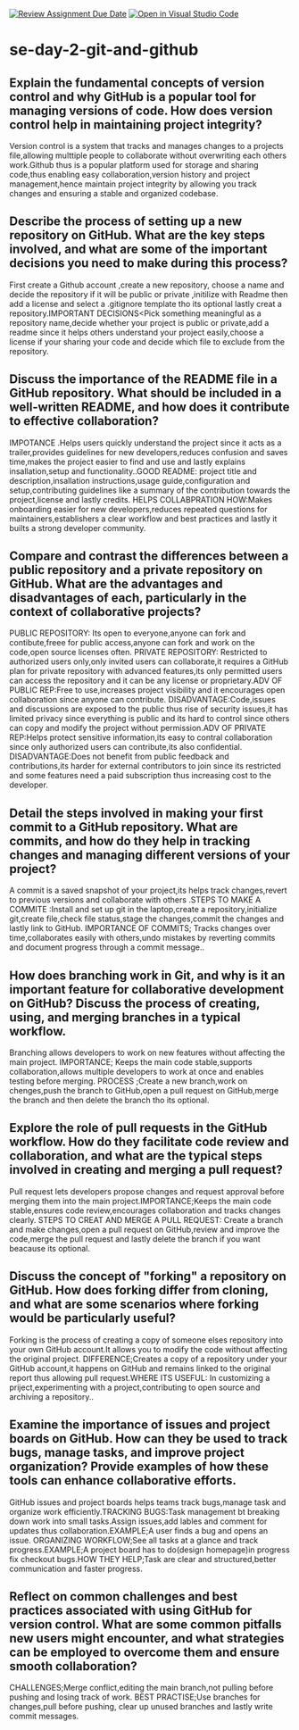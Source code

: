 [![Review Assignment Due Date](https://classroom.github.com/assets/deadline-readme-button-22041afd0340ce965d47ae6ef1cefeee28c7c493a6346c4f15d667ab976d596c.svg)](https://classroom.github.com/a/8wgCKhpZ)
[![Open in Visual Studio Code](https://classroom.github.com/assets/open-in-vscode-2e0aaae1b6195c2367325f4f02e2d04e9abb55f0b24a779b69b11b9e10269abc.svg)](https://classroom.github.com/online_ide?assignment_repo_id=18536967&assignment_repo_type=AssignmentRepo)
# se-day-2-git-and-github
## Explain the fundamental concepts of version control and why GitHub is a popular tool for managing versions of code. How does version control help in maintaining project integrity?
Version control is a system that tracks and manages changes to a projects file,allowing multtiple people to collaborate without overwriting each others work.Github thus is a popular platform used for storage and sharing code,thus enabling easy collaboration,version history and project management,hence maintain project integrity by allowing you track changes and ensuring a stable and organized codebase.
## Describe the process of setting up a new repository on GitHub. What are the key steps involved, and what are some of the important decisions you need to make during this process?
First create a Github account ,create a new repository, choose a name and decide the repository if it will be public or private ,initilize with Readme then add a license and select a .gitignore template tho its optional lastly creat a repository.IMPORTANT DECISIONS<Pick something meaningful as a repository name,decide whether your project is public or private,add a readme since it helps others understand your project easily,choose a license if your sharing your code and decide which file to exclude from the repository.
## Discuss the importance of the README file in a GitHub repository. What should be included in a well-written README, and how does it contribute to effective collaboration?
IMPOTANCE .Helps users quickly understand the project since it acts as a trailer,provides guidelines for new developers,reduces confusion and saves time,makes the project easier to find and use and lastly explains insallation,setup and functionality..GOOD README: project title and description,insallation instructions,usage guide,configuration and setup,contributing guidelines like a summary of the contribution towards the project,license and lastly credits. HELPS COLLABPRATION HOW:Makes onboarding easier for new developers,reduces repeated questions for maintainers,establishers a clear workflow and best practices and lastly it builts a strong developer community.
## Compare and contrast the differences between a public repository and a private repository on GitHub. What are the advantages and disadvantages of each, particularly in the context of collaborative projects?
PUBLIC REPOSITORY: Its open to everyone,anyone can fork and contibute,freee for public access,anyone can fork and work on the code,open source licenses often. PRIVATE REPOSITORY: Restricted to authorized users only,only invited users can collaborate,it requires a GitHub plan for private repository with advanced features,its only permitted users can access the repository and it can be any license or proprietary.ADV OF PUBLIC REP:Free to use,increases project visibility and it encourages open collaboration since anyone can contribute. DISADVANTAGE:Code,issues and discussions are exposed to the public thus rise of security issues,it has limited privacy since everything is public and its hard to control since others can copy and modify the project without permission.ADV OF PRIVATE REP:Helps protect sensitive information,its easy to contral collaboration since only authorized users can contribute,its also confidential. DISADVANTAGE:Does not benefit from public feedback and contributions,its harder for external contributors to join since its restricted and some features need a paid subscription thus increasing cost to the developer.
## Detail the steps involved in making your first commit to a GitHub repository. What are commits, and how do they help in tracking changes and managing different versions of your project?
A commit is a saved snapshot of your project,its helps track changes,revert to previous versions and collaborate with others .STEPS TO MAKE A COMMITE :Install and set up git in the laptop,create a repository,initialize git,create file,check file status,stage the changes,commit the changes and lastly link to GitHub. IMPORTANCE OF COMMITS; Tracks changes over time,collaborates easily with others,undo mistakes by reverting commits and document progress through a commit message..
## How does branching work in Git, and why is it an important feature for collaborative development on GitHub? Discuss the process of creating, using, and merging branches in a typical workflow.
Branching allows developers to work on new features without affecting the main project. IMPORTANCE; Keeps the main code stable,supports collaboration,allows multiple developers to work at once and enables testing before merging. PROCESS ;Create a new branch,work on chenges,push the branch to GitHub,open a pull request on GitHub,merge the branch and then delete the branch tho its optional.
## Explore the role of pull requests in the GitHub workflow. How do they facilitate code review and collaboration, and what are the typical steps involved in creating and merging a pull request?
Pull request lets developers propose changes and request approval before merging them into the main project.IMPORTANCE;Keeps the main code stable,ensures code review,encourages collaboration and tracks changes clearly. STEPS TO CREAT AND MERGE A PULL REQUEST: Create a branch and make changes,open a pull request on GitHub,review and improve the code,merge the pull request and lastly delete the branch if you want beacause its optional.
## Discuss the concept of "forking" a repository on GitHub. How does forking differ from cloning, and what are some scenarios where forking would be particularly useful?
Forking is the process of creating a copy of someone elses repository into your own GitHub account.It allows you to modify the code without affecting the original project. DIFFERENCE;Creates a copy of a repository under your GitHub account,it happens on GitHub and remains linked to the original report thus allowing pull request.WHERE ITS USEFUL: In customizing a priject,experimenting with a project,contributing to open source and archiving a repository..
## Examine the importance of issues and project boards on GitHub. How can they be used to track bugs, manage tasks, and improve project organization? Provide examples of how these tools can enhance collaborative efforts.
GitHub issues and project boards helps teams track bugs,manage task and organize work efficiently.TRACKING BUGS:Task management bt breaking down work into small tasks.Assign issues,add lables and comment for updates thus collaboration.EXAMPLE;A user finds a bug and opens an issue. ORGANIZING WORKFLOW;See all tasks at a glance and track progress.EXAMPLE;A project board has to do(design homepage)in progress fix checkout bugs.HOW THEY HELP;Task are clear and structured,better communication and faster progress.
## Reflect on common challenges and best practices associated with using GitHub for version control. What are some common pitfalls new users might encounter, and what strategies can be employed to overcome them and ensure smooth collaboration?
CHALLENGES;Merge conflict,editing the main branch,not pulling before pushing and losing track of work. BEST PRACTISE;Use branches for changes,pull before pushing, clear up unused branches and lastly write commit messages.
